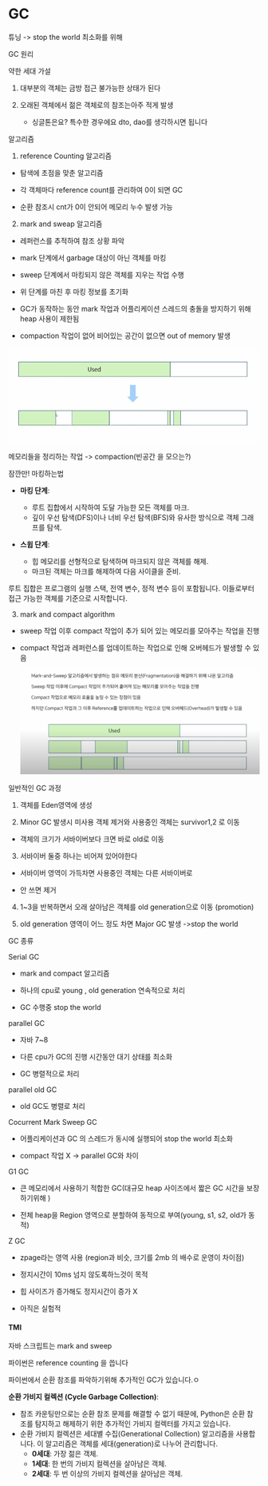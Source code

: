 # GC

튜닝 -> stop the world 최소화를 위해

GC 원리

약한 세대 가설

1. 대부분의 객체는 금방 접근 불가능한 상태가 된다

2. 오래된 객체에서 젊은 객체로의 참조는아주 적게 발생
   
   - 싱글톤은요? 특수한 경우에요 dto, dao를 생각하시면 됩니다

알고리즘

1. reference Counting 알고리즘
- 탐색에 초점을 맞춘 알고리즘

- 각 객체마다 reference count를 관리하여 0이 되면 GC

- 순환 참조시 cnt가 0이 안되어 메모리 누수 발생 가능
2. mark and sweap 알고리즘
- 레퍼런스를 추적하여 참조 상황 파악

- mark 단계에서 garbage 대상이 아닌 객체를 마킹

- sweep 단계에서 마킹되지 않은 객체를 지우는 작업 수행

- 위 단계를 마친 후 마킹 정보를 초기화

- GC가 동작하는 동안 mark 작업과 어플리케이션 스레드의 충돌을 방지하기 위해 heap 사용이 제한됨

- compaction 작업이 없어 비어있는 공간이 없으면 out of memory 발생

![](GC_assets/2024-07-05-16-36-38-image.png)

메모리들을 정리하는 작업 -> compaction(빈공간 을 모으는?)

잠깐만! 마킹하는법

- **마킹 단계**:
  
  - 루트 집합에서 시작하여 도달 가능한 모든 객체를 마크.
  - 깊이 우선 탐색(DFS)이나 너비 우선 탐색(BFS)와 유사한 방식으로 객체 그래프를 탐색.

- **스윕 단계**:
  
  - 힙 메모리를 선형적으로 탐색하며 마크되지 않은 객체를 해제.
  - 마크된 객체는 마크를 해제하여 다음 사이클을 준비.

루트 집합은 프로그램의 실행 스택, 전역 변수, 정적 변수 등이 포함됩니다. 이들로부터 접근 가능한 객체를 기준으로 시작합니다.

3. mark and compact algorithm
- sweep 작업 이후 compact 작업이 추가 되어 있는 메모리를 모아주는 작업을 진행

- compact 작업과 레퍼런스를 업데이트하는 작업으로 인해 오버헤드가 발생할 수 있음
  
  ![](GC_assets/2024-07-05-23-12-32-image.png)

일반적인 GC 과정

1. 객체를 Eden영역에 생성

2. Minor GC 발생시 미사용 객체 제거와 사용중인 객체는 survivor1,2 로 이동
- 객체의 크기가 서바이버보다 크면 바로 old로 이동
3. 서바이버 둘중 하나는 비어져 있어야한다
- 서바이버 영역이 가득차면 사용중인 객체는 다른 서바이버로

- 안 쓰면 제거
4. 1~3을 반복하면서 오래 살아남은 객체를 old generation으로 이동 (promotion)

5. old generation 영역이 어느 정도 차면 Major GC 발생 ->stop the world

GC  종류

Serial GC

- mark and compact 알고리즘

- 하나의 cpu로  young , old generation 연속적으로 처리

- GC 수행중 stop the world

parallel GC

- 자바 7~8

- 다른 cpu가 GC의 진행 시간동안 대기 상태를 최소화

- GC 병렬적으로 처리

parallel old GC

- old GC도 병렬로 처리

Cocurrent Mark Sweep GC

- 어플리케이션과 GC 의 스레드가 동시에 실행되어 stop the world 최소화

- compact 작업  X -> parallel GC와 차이

G1 GC

- 큰 메모리에서 사용하기 적합한 GC(대규모 heap 사이즈에서 짧은 GC 시간을 보장하기위해 )

- 전체 heap을 Region 영역으로 분할하여 동적으로 부여(young, s1, s2, old가 동적)

Z GC

- zpage라는 영역 사용 (region과 비슷, 크기를 2mb 의 배수로 운영이 차이점)

- 정지시간이 10ms 넘지 않도록하느것이 목적

- 힙 사이즈가 증가해도 정지시간이 증가 X

- 아직은 실험적 





#### TMI

자바 스크립트는 mark and sweep

파이썬은 reference counting 을 씁니다

파이썬에서 순환 참조를 파악하기위해 추가적인 GC가 있습니다.ㅇ

**순환 가비지 컬렉션 (Cycle Garbage Collection)**:

- 참조 카운팅만으로는 순환 참조 문제를 해결할 수 없기 때문에, Python은 순환 참조를 탐지하고 해제하기 위한 추가적인 가비지 컬렉터를 가지고 있습니다.
- 순환 가비지 컬렉션은 세대별 수집(Generational Collection) 알고리즘을 사용합니다. 이 알고리즘은 객체를 세대(generation)로 나누어 관리합니다.
  - **0세대**: 가장 젊은 객체.
  - **1세대**: 한 번의 가비지 컬렉션을 살아남은 객체.
  - **2세대**: 두 번 이상의 가비지 컬렉션을 살아남은 객체.
